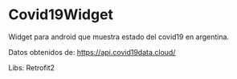 # Covid19Widget

Widget para android que muestra estado del covid19 en argentina.

Datos obtenidos de: https://api.covid19data.cloud/ 

Libs: Retrofit2 
